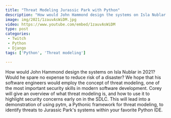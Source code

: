 ```yaml
---
title: "Threat Modeling Jurassic Park with Python"
description: "How would John Hammond design the systems on Isla Nublar in 2021? Would he spare no expense to reduce risk of a disaster? We hope that his software engineers would employ the concept of threat modeling, one of the most important security skills in modern software development. Corey will give an overview of what threat modeling is, and how to use it to highlight security concerns early on in the SDLC. This will lead into a demonstration of using pytm, a Pythonic framework for threat modeling, to identify threats to Jurassic Park's systems within your favorite Python IDE."
image: img/2021/1zauvAsWiDM.jpg
video: https://www.youtube.com/embed/1zauvAsWiDM
type: post
categories:
 - Twitch
 - Python
 - Django
tags: ['Python', 'Threat modeling']

---
```


How would John Hammond design the systems on Isla Nublar in 2021? Would he spare no expense to reduce risk of a disaster? We hope that his software engineers would employ the concept of threat modeling, one of the most important security skills in modern software development. Corey will give an overview of what threat modeling is, and how to use it to highlight security concerns early on in the SDLC. This will lead into a demonstration of using pytm, a Pythonic framework for threat modeling, to identify threats to Jurassic Park's systems within your favorite Python IDE.
